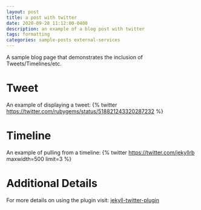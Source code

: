 ```yaml
---
layout: post
title: a post with twitter
date: 2020-09-28 11:12:00-0400
description: an example of a blog post with twitter
tags: formatting
categories: sample-posts external-services
---
```

A sample blog page that demonstrates the inclusion of Tweets/Timelines/etc.

# Tweet
An example of displaying a tweet:
{\% twitter https://twitter.com/rubygems/status/518821243320287232 \%}

# Timeline
An example of pulling from a timeline:
{\% twitter https://twitter.com/jekyllrb maxwidth=500 limit=3 \%}

# Additional Details
For more details on using the plugin visit: [jekyll-twitter-plugin](https://github.com/rob-murray/jekyll-twitter-plugin)
